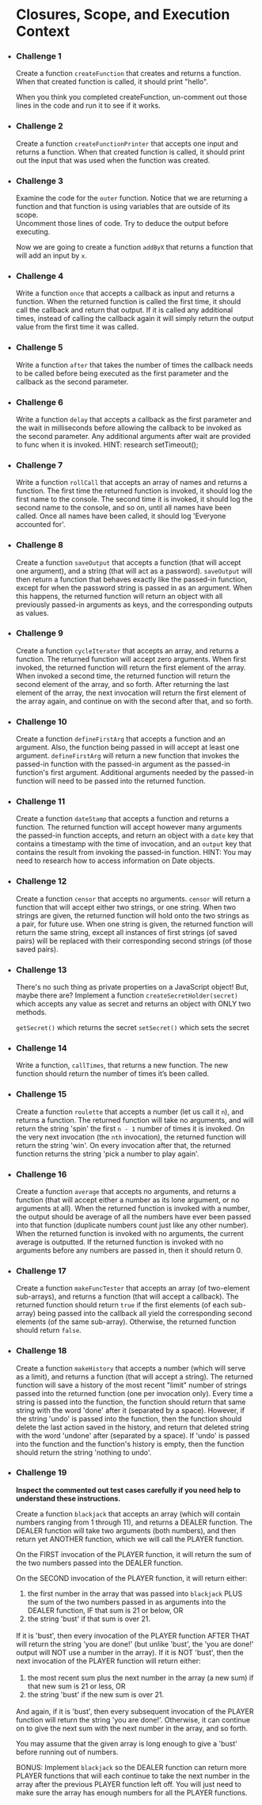 <ul>
      <h1>Closures, Scope, and Execution Context</h1>

<li>

<h3>Challenge 1</h3>

Create a function <code>createFunction</code> that creates and returns a function. When that created function is called, it should print "hello".

When you think you completed createFunction, un-comment out those lines in the code and run it to see if it works.

</li>


<li>

<h3>Challenge 2</h3>

Create a function <code>createFunctionPrinter</code> that accepts one input and returns a function. When that created function is called, it should print out the input that was used when the function was created.

</li>


<li>

<h3>Challenge 3</h3>

Examine the code for the <code>outer</code> function. Notice that we are returning a function and that function is using variables that are outside of its scope.<br>
Uncomment those lines of code. Try to deduce the output before executing.

Now we are going to create a function <code>addByX</code> that returns a function that will add an input by <code>x</code>.

</li>


<li>

<h3>Challenge 4</h3>

Write a function <code>once</code> that accepts a callback as input and returns a function. When the returned function is called the first time, it should call the callback and return that output. If it is called any additional times, instead of calling the callback again it will simply return the output value from the first time it was called.

</li>


<li>

<h3>Challenge 5</h3>

Write a function <code>after</code> that takes the number of times the callback needs to be called before being executed as the first parameter and the callback as the second parameter.

</li>


<li>

<h3>Challenge 6</h3>

Write a function <code>delay</code> that accepts a callback as the first parameter and the wait in milliseconds before allowing the callback to be invoked as the second parameter. Any additional arguments after wait are provided to func when it is invoked. HINT: research setTimeout();

</li>


<li>

<h3>Challenge 7</h3>

Write a function <code>rollCall</code> that accepts an array of names and returns a function. The first time the returned function is invoked, it should log the first name to the console. The second time it is invoked, it should log the second name to the console, and so on, until all names have been called. Once all names have been called, it should log 'Everyone accounted for'.

</li>


<li>

<h3>Challenge 8</h3>

Create a function <code>saveOutput</code> that accepts a function (that will accept one argument), and a string (that will act as a password). <code>saveOutput</code> will then return a function that behaves exactly like the passed-in function, except for when the password string is passed in as an argument. When this happens, the returned function will return an object with all previously passed-in arguments as keys, and the corresponding outputs as values.

</li>


<li>

<h3>Challenge 9</h3>

Create a function <code>cycleIterator</code> that accepts an array, and returns a function. The returned function will accept zero arguments. When first invoked, the returned function will return the first element of the array. When invoked a second time, the returned function will return the second element of the array, and so forth. After returning the last element of the array, the next invocation will return the first element of the array again, and continue on with the second after that, and so forth.

</li>


<li>

<h3>Challenge 10</h3>

Create a function <code>defineFirstArg</code> that accepts a function and an argument. Also, the function being passed in will accept at least one argument. <code>defineFirstArg</code> will return a new function that invokes the passed-in function with the passed-in argument as the passed-in function's first argument. Additional arguments needed by the passed-in function will need to be passed into the returned function.

</li>


<li>

<h3>Challenge 11</h3>

Create a function <code>dateStamp</code> that accepts a function and returns a function. The returned function will accept however many arguments the passed-in function accepts, and return an object with a <code>date</code> key that contains a timestamp with the time of invocation, and an <code>output</code> key that contains the result from invoking the passed-in function. HINT: You may need to research how to access information on Date objects.

</li>


<li>

<h3>Challenge  12</h3>

Create a function <code>censor</code> that accepts no arguments. <code>censor</code> will return a function that will accept either two strings, or one string. When two strings are given, the returned function will hold onto the two strings as a pair, for future use. When one string is given, the returned function will return the same string, except all instances of first strings (of saved pairs) will be replaced with their corresponding second strings (of those saved pairs).

</li>


<li>

<h3>Challenge 13</h3>
There's no such thing as private properties on a JavaScript object! But, maybe there are?
Implement a function <code>createSecretHolder(secret)</code> which accepts any value as secret and returns an object with ONLY two methods.

<code>getSecret()</code> which returns the secret
<code>setSecret()</code> which sets the secret

</li>


<li>

<h3>Challenge 14</h3>

Write a function, <code>callTimes</code>, that returns a new function. The new function should return the number of times it’s been called.

</li>

<li>

<h3>Challenge 15</h3>

Create a function <code>roulette</code> that accepts a number (let us call it <code>n</code>), and returns a function. The returned function will take
no arguments, and will return the string 'spin' the first <code>n - 1</code> number of times it is invoked. On the very next invocation (the <code>nth</code>
invocation), the returned function will return the string 'win'. On every invocation after that, the returned function returns the string 'pick a number to play again'.

</li>


<li>

<h3>Challenge 16</h3>

Create a function <code>average</code> that accepts no arguments, and returns a function (that will accept either a number as its lone argument, or no arguments
at all). When the returned function is invoked with a number, the output should be average of all the numbers have ever been passed into that function (duplicate
numbers count just like any other number). When the returned function is invoked with no arguments, the current average is outputted. If the returned function is
invoked with no arguments before any numbers are passed in, then it should return 0.

</li>


<li>

<h3>Challenge 17</h3>

Create a function <code>makeFuncTester</code> that accepts an array (of two-element sub-arrays), and returns a function (that will accept a callback). The returned
function should return <code>true</code> if the first elements (of each sub-array) being passed into the callback all yield the corresponding second elements (of the
same sub-array). Otherwise, the returned function should return <code>false</code>.

</li>


<li>

<h3>Challenge 18</h3>

Create a function <code>makeHistory</code> that accepts a number (which will serve as a limit), and returns a function (that will accept a string). The returned
function will save a history of the most recent "limit" number of strings passed into the returned function (one per invocation only). Every time a string is passed into the function, the function should return that same string with the word 'done' after it (separated by a space). However, if the string 'undo' is passed into the function, then the function should delete the last action saved in the history, and return that deleted string with the word 'undone' after (separated by a space). If 'undo' is passed into the function and the function's history is empty, then the function should return the string 'nothing to undo'.
</li>


<li>

<h3>Challenge 19</h3>

  <p><b>Inspect the commented out test cases carefully if you need help to understand these instructions.</b></p>
  Create a function <code>blackjack</code> that accepts an array (which will contain numbers ranging from 1 through 11), and returns a DEALER function.
  The DEALER function will take two arguments (both numbers), and then return yet ANOTHER function, which we will call the PLAYER function.
  <p>On the FIRST invocation of the PLAYER function, it will return the sum of the two numbers passed into the DEALER function.</p>
  <p>On the SECOND invocation of the PLAYER function, it will return either:</p>
  <ol>
  <li>
  the first number in the array that was passed into <code>blackjack</code> PLUS the sum of the two numbers passed in as arguments into the DEALER
  function, IF that sum is 21 or below, OR
  </li>
  <li>
  the string 'bust' if that sum is over 21.
  </li>
  </ol>
  <br>
  If it is 'bust', then every invocation of the PLAYER function AFTER THAT will return the string 'you are
  done!' (but unlike 'bust', the 'you are done!' output will NOT use a number in the array).
  If it is NOT 'bust', then the next invocation of the PLAYER function will return either:
  <br><br>
  <ol>
  <li>
  the most recent sum plus the next number in the array (a new sum) if that new sum is 21 or less, OR
  </li>
  <li>
  the string 'bust' if the new sum is over 21.
  </li>
  </ol>
  <br>
  And again, if it is 'bust', then every subsequent invocation of the PLAYER function will return the string 'you
  are done!'. Otherwise, it can continue on to give the next sum with the next number in the array, and so forth.
  <p>You may assume that the given array is long enough to give a 'bust' before running out of numbers.</p>
  <p>BONUS: Implement <code>blackjack</code> so the DEALER function can return more PLAYER functions that will each
  continue to take the next number in the array after the previous PLAYER function left off. You will just need to
  make sure the array has enough numbers for all the PLAYER functions.</p>

</li>
</ul>